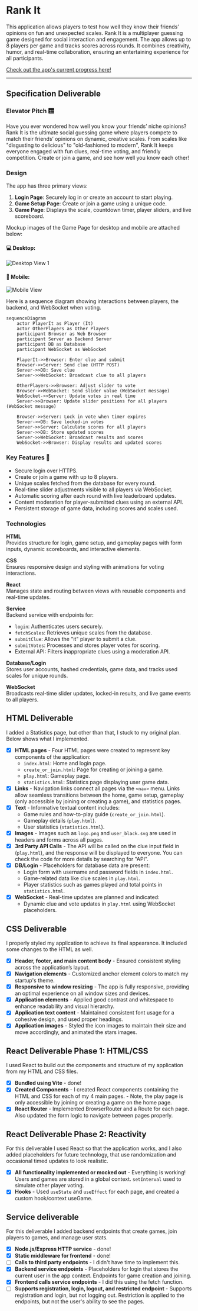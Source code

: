 # Rank It 

This application allows players to test how well they know their friends’ opinions on fun and unexpected scales. Rank It is a multiplayer guessing game designed for social interaction and engagement. The app allows up to 8 players per game and tracks scores across rounds. It combines creativity, humor, and real-time collaboration, ensuring an entertaining experience for all participants.

[Check out the app's current progress here!](https://brycelasson.click)

---

## Specification Deliverable  

### Elevator Pitch 🛗  
Have you ever wondered how well you know your friends’ niche opinions? Rank It is the ultimate social guessing game where players compete to match their friends’ opinions on dynamic, creative scales. From scales like "disgusting to delicious" to "old-fashioned to modern", Rank It keeps everyone engaged with fun clues, real-time voting, and friendly competition. Create or join a game, and see how well you know each other!

### Design
The app has three primary views:  
1. **Login Page**: Securely log in or create an account to start playing.  
2. **Game Setup Page**: Create or join a game using a unique code.  
3. **Game Page**: Displays the scale, countdown timer, player sliders, and live scoreboard.  

Mockup images of the Game Page for desktop and mobile are attached below:

#### 💻 Desktop:

![Desktop View 1](desktopView1.png)

#### 📱 Mobile:

![Mobile View](mobileView.png)

Here is a sequence diagram showing interactions between players, the backend, and WebSocket when voting.

```mermaid
sequenceDiagram
    actor PlayerIt as Player (It)
    actor OtherPlayers as Other Players
    participant Browser as Web Browser
    participant Server as Backend Server
    participant DB as Database
    participant WebSocket as WebSocket

    PlayerIt->>Browser: Enter clue and submit
    Browser->>Server: Send clue (HTTP POST)
    Server->>DB: Save clue
    Server->>WebSocket: Broadcast clue to all players

    OtherPlayers->>Browser: Adjust slider to vote
    Browser->>WebSocket: Send slider value (WebSocket message)
    WebSocket->>Server: Update votes in real time
    Server->>Browser: Update slider positions for all players (WebSocket message)

    Browser->>Server: Lock in vote when timer expires
    Server->>DB: Save locked-in votes
    Server->>Server: Calculate scores for all players
    Server->>DB: Store updated scores
    Server->>WebSocket: Broadcast results and scores
    WebSocket->>Browser: Display results and updated scores
```

### Key Features 🔑
- Secure login over HTTPS.  
- Create or join a game with up to 8 players.  
- Unique scales fetched from the database for every round.  
- Real-time slider adjustments visible to all players via WebSocket.  
- Automatic scoring after each round with live leaderboard updates.  
- Content moderation for player-submitted clues using an external API.  
- Persistent storage of game data, including scores and scales used.

### Technologies  

**HTML**  
Provides structure for login, game setup, and gameplay pages with form inputs, dynamic scoreboards, and interactive elements.  

**CSS**  
Ensures responsive design and styling with animations for voting interactions.  

**React**  
Manages state and routing between views with reusable components and real-time updates.  

**Service**  
Backend service with endpoints for:  
- `login`: Authenticates users securely.  
- `fetchScales`: Retrieves unique scales from the database.  
- `submitClue`: Allows the "it" player to submit a clue.  
- `submitVotes`: Processes and stores player votes for scoring.  
- External API: Filters inappropriate clues using a moderation API.  

**Database/Login**  
Stores user accounts, hashed credentials, game data, and tracks used scales for unique rounds.  

**WebSocket**  
Broadcasts real-time slider updates, locked-in results, and live game events to all players.  


## HTML Deliverable

I added a Statistics page, but other than that, I stuck to my original plan. Below shows what I implemented.

- [x] **HTML pages** - Four HTML pages were created to represent key components of the application:
  - `index.html`: Home and login page.
  - `create_or_join.html`: Page for creating or joining a game.
  - `play.html`: Gameplay page.
  - `statistics.html`: Statistics page displaying user game data.
- [x] **Links** - Navigation links connect all pages via the `<nav>` menu. Links allow seamless transitions between the home, game setup, gameplay (only accessible by joining or creating a game), and statistics pages.
- [x] **Text** - Informative textual content includes:
  - Game rules and how-to-play guide (`create_or_join.html`).
  - Gameplay details (`play.html`).
  - User statistics (`statistics.html`).
- [x] **Images** - Images such as `logo.png` and `user_black.svg` are used in headers and forms across all pages.
- [x] **3rd Party API Calls** - The API will be called on the clue input field in (`play.html`), and the response will be displayed to everyone. You can check the code for more details by searching for "API".
- [x] **DB/Login** - Placeholders for database data are present:
  - Login form with username and password fields in `index.html`.
  - Game-related data like clue scales in `play.html`.
  - Player statistics such as games played and total points in `statistics.html`.
- [x] **WebSocket** - Real-time updates are planned and indicated:
  - Dynamic clue and vote updates in `play.html` using WebSocket placeholders.

## CSS Deliverable

I properly styled my application to achieve its final appearance. It included some changes to the HTML as well.

- [x] **Header, footer, and main content body** - Ensured consistent styling across the application’s layout.
- [x] **Navigation elements** - Customized anchor element colors to match my startup's theme.
- [x] **Responsive to window resizing** - The app is fully responsive, providing an optimal experience on all window sizes and devices.
- [x] **Application elements** - Applied good contrast and whitespace to enhance readability and visual hierarchy.
- [x] **Application text content** - Maintained consistent font usage for a cohesive design, and used proper headings.
- [x] **Application images** - Styled the icon images to maintain their size and move accordingly, and animated the stars images.

## React Deliverable Phase 1: HTML/CSS

I used React to build out the components and structure of my application from my HTML and CSS files.

- [x] **Bundled using Vite** - done!
- [x] **Created Components** - I created React components containing the HTML and CSS for each of my 4 main pages.
      - Note, the play page is only accessible by joining or creating a game on the home page.
- [x] **React Router** - Implemented BrowserRouter and a Route for each page. Also updated the form logic to navigate between pages properly.

## React Deliverable Phase 2: Reactivity 

For this deliverable I used React so that the application works, and I also added placeholders for future technology, that use randomization and occasional timed updates to look realistic.

- [x] **All functionality implemented or mocked out** - Everything is working! Users and games are stored in a global context. `setInterval` used to simulate other player voting.
- [x] **Hooks** - Used `useState` and `useEffect` for each page, and created a custom hook/context useGame.

## Service deliverable

For this deliverable I added backend endpoints that create games, join players to games, and manage user stats.

- [x] **Node.js/Express HTTP service** - done!
- [x] **Static middleware for frontend** - done!
- [ ] **Calls to third party endpoints** - I didn't have time to implement this.
- [x] **Backend service endpoints** - Placeholders for login that stores the current user in the app context. Endpoints for game creation and joining.
- [x] **Frontend calls service endpoints** - I did this using the fetch function.
- [ ] **Supports registration, login, logout, and restricted endpoint** - Supports registration and login, but not logging out. Restriction is applied to the endpoints, but not the user's ability to see the pages.

